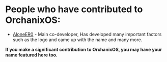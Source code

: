 # People who have contributed to OrchanixOS:

- [AloneER0](https://github.com/AloneER0) - Main co-developer, Has developed many important factors such as the logo and came up with the name and many more.

**If you make a significant contribution to OrchanixOS, you may have your name featured here too.**
